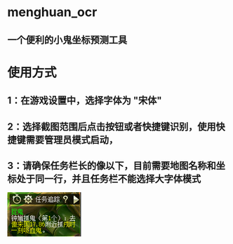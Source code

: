 # menghuan_ocr
##  一个便利的小鬼坐标预测工具

# 使用方式
##  1：在游戏设置中，选择字体为 "宋体"
##  2：选择截图范围后点击按钮或者快捷键识别，使用快捷键需要管理员模式启动，
##  3：请确保任务栏长的像以下，目前需要地图名称和坐标处于同一行，并且任务栏不能选择大字体模式
![img.png](readme/task.jpg)
